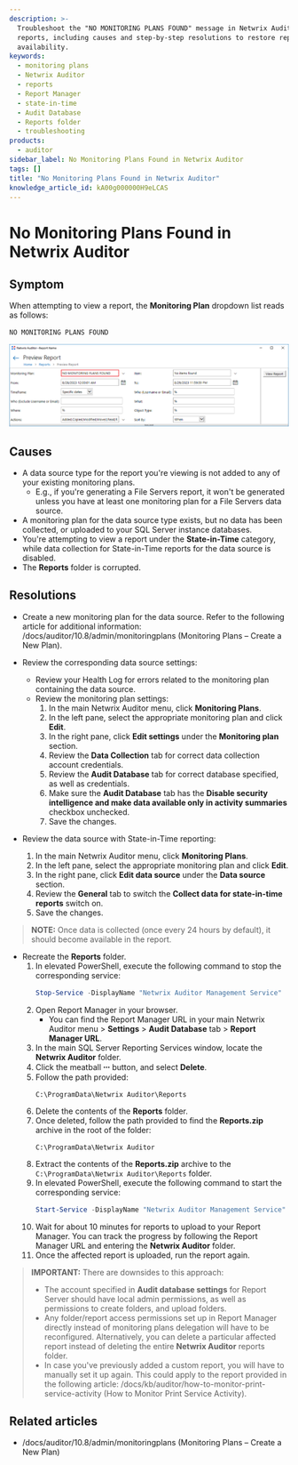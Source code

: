 ```yaml
---
description: >-
  Troubleshoot the "NO MONITORING PLANS FOUND" message in Netwrix Auditor
  reports, including causes and step-by-step resolutions to restore report
  availability.
keywords:
  - monitoring plans
  - Netwrix Auditor
  - reports
  - Report Manager
  - state-in-time
  - Audit Database
  - Reports folder
  - troubleshooting
products:
  - auditor
sidebar_label: No Monitoring Plans Found in Netwrix Auditor
tags: []
title: "No Monitoring Plans Found in Netwrix Auditor"
knowledge_article_id: kA00g000000H9eLCAS
---
```


# No Monitoring Plans Found in Netwrix Auditor

## Symptom

When attempting to view a report, the **Monitoring Plan** dropdown list reads as follows:

```
NO MONITORING PLANS FOUND
```

![Monitoring Plan dropdown showing NO MONITORING PLANS FOUND](images/ka04u00000117TM_0EM4u000008M6Wx.png)

## Causes

- A data source type for the report you're viewing is not added to any of your existing monitoring plans.
  - E.g., if you're generating a File Servers report, it won't be generated unless you have at least one monitoring plan for a File Servers data source.
- A monitoring plan for the data source type exists, but no data has been collected, or uploaded to your SQL Server instance databases.
- You're attempting to view a report under the **State-in-Time** category, while data collection for State-in-Time reports for the data source is disabled.
- The **Reports** folder is corrupted.

## Resolutions

- Create a new monitoring plan for the data source. Refer to the following article for additional information: /docs/auditor/10.8/admin/monitoringplans (Monitoring Plans – Create a New Plan).

- Review the corresponding data source settings:
  - Review your Health Log for errors related to the monitoring plan containing the data source.
  - Review the monitoring plan settings:
    1. In the main Netwrix Auditor menu, click **Monitoring Plans**.
    2. In the left pane, select the appropriate monitoring plan and click **Edit**.
    3. In the right pane, click **Edit settings** under the **Monitoring plan** section.
    4. Review the **Data Collection** tab for correct data collection account credentials.
    5. Review the **Audit Database** tab for correct database specified, as well as credentials.
    6. Make sure the **Audit Database** tab has the **Disable security intelligence and make data available only in activity summaries** checkbox unchecked.
    7. Save the changes.

- Review the data source with State-in-Time reporting:
  1. In the main Netwrix Auditor menu, click **Monitoring Plans**.
  2. In the left pane, select the appropriate monitoring plan and click **Edit**.
  3. In the right pane, click **Edit data source** under the **Data source** section.
  4. Review the **General** tab to switch the **Collect data for state-in-time reports** switch on.
  5. Save the changes.

> **NOTE:** Once data is collected (once every 24 hours by default), it should become available in the report.

- Recreate the **Reports** folder.
  1. In elevated PowerShell, execute the following command to stop the corresponding service:
     ```powershell
     Stop-Service -DisplayName "Netwrix Auditor Management Service"
     ```
  2. Open Report Manager in your browser.
     - You can find the Report Manager URL in your main Netwrix Auditor menu > **Settings** > **Audit Database** tab > **Report Manager URL**.
  3. In the main SQL Server Reporting Services window, locate the **Netwrix Auditor** folder.
  4. Click the meatball **⸱⸱⸱** button, and select **Delete**.
  5. Follow the path provided:
     ```text
     C:\ProgramData\Netwrix Auditor\Reports
     ```
  6. Delete the contents of the **Reports** folder.
  7. Once deleted, follow the path provided to find the **Reports.zip** archive in the root of the folder:
     ```text
     C:\ProgramData\Netwrix Auditor
     ```
  8. Extract the contents of the **Reports.zip** archive to the `C:\ProgramData\Netwrix Auditor\Reports` folder.
  9. In elevated PowerShell, execute the following command to start the corresponding service:
     ```powershell
     Start-Service -DisplayName "Netwrix Auditor Management Service"
     ```
  10. Wait for about 10 minutes for reports to upload to your Report Manager. You can track the progress by following the Report Manager URL and entering the **Netwrix Auditor** folder.
  11. Once the affected report is uploaded, run the report again.

> **IMPORTANT:** There are downsides to this approach:
>
> - The account specified in **Audit database settings** for Report Server should have local admin permissions, as well as permissions to create folders, and upload folders.
> - Any folder/report access permissions set up in Report Manager directly instead of monitoring plans delegation will have to be reconfigured. Alternatively, you can delete a particular affected report instead of deleting the entire **Netwrix Auditor** reports folder.
> - In case you've previously added a custom report, you will have to manually set it up again. This could apply to the report provided in the following article: /docs/kb/auditor/how-to-monitor-print-service-activity (How to Monitor Print Service Activity).

## Related articles

- /docs/auditor/10.8/admin/monitoringplans (Monitoring Plans – Create a New Plan)
